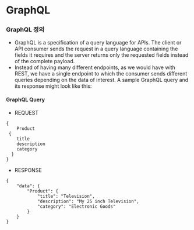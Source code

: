 # GraphQL

### GraphQL 정의
- GraphQL is a specification of a query language for APIs. The client or API consumer sends the request in a query language containing the fields it requires and the server returns only the requested fields instead of the complete payload.
- Instead of having many different endpoints, as we would have with REST, we have a single endpoint to which the consumer sends different queries depending on the data of interest. A sample GraphQL query and its response might look like this:

#### GraphQL Query
- REQUEST
```
{ 
    Product
 {
    title
    description
    category      
  }
}
```
- RESPONSE 
```
{
    "data": {
        "Product": {
            "title": "Television",
            "description": "My 25 inch Television",
            "category": "Electronic Goods"
        }
    }
}    
```




